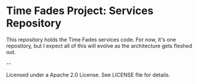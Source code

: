 # Time Fades Project: Services Repository

This repository holds the Time Fades services code. For now, it's one repository, but I expect all of this will evolve as the architecture gets fleshed out.

-- 

Licensed under a Apache 2.0 License. See LICENSE file for details.


